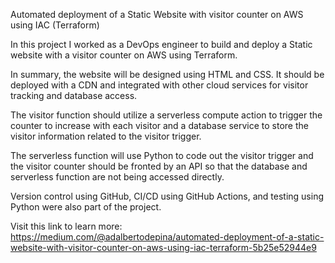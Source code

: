 Automated deployment of a Static Website with visitor counter on AWS using IAC (Terraform)

In this project I worked as a DevOps engineer to build and deploy a Static website with a visitor counter on AWS using Terraform.

In summary, the website will be designed using HTML and CSS. It should be deployed with a CDN and integrated with other cloud services for visitor tracking and database access.

The visitor function should utilize a serverless compute action to trigger the counter to increase with each visitor and a database service to store the visitor information related to the visitor trigger. 

The serverless function will use Python to code out the visitor trigger and the visitor counter should be fronted by an API so that the database and serverless function are not being accessed directly. 

Version control using GitHub, CI/CD using GitHub Actions, and testing using Python were also part of the project.

Visit this link to learn more: https://medium.com/@adalbertodepina/automated-deployment-of-a-static-website-with-visitor-counter-on-aws-using-iac-terraform-5b25e52944e9

